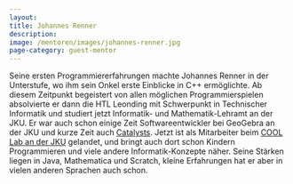 ```yaml
---
layout:
title: Johannes Renner
description: 
image: /mentoren/images/johannes-renner.jpg
page-category: guest-mentor
---
```


Seine ersten Programmiererfahrungen machte Johannes Renner in der Unterstufe, wo ihm sein Onkel erste Einblicke in C++ ermöglichte. Ab diesem Zeitpunkt begeistert von allen möglichen Programmierspielen absolvierte er dann die HTL Leonding mit Schwerpunkt in Technischer Informatik und studiert jetzt Informatik- und Mathematik-Lehramt an der JKU. Er war auch schon einige Zeit Softwareentwickler bei GeoGebra an der JKU und kurze Zeit auch <a href="https://www.catalysts.cc" target="_blank">Catalysts</a>. Jetzt ist als Mitarbeiter beim <a href="http://www.facebook.com/JKUCoolLab/" target="_blank">COOL Lab an der JKU</a> gelandet, und bringt auch dort schon Kindern Programmieren und viele andere Informatik-Konzepte näher. Seine Stärken liegen in Java, Mathematica und Scratch, kleine Erfahrungen hat er aber in vielen anderen Sprachen auch schon.